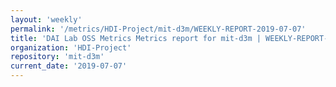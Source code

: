```yaml
---
layout: 'weekly'
permalink: '/metrics/HDI-Project/mit-d3m/WEEKLY-REPORT-2019-07-07'
title: 'DAI Lab OSS Metrics Metrics report for mit-d3m | WEEKLY-REPORT-2019-07-07'
organization: 'HDI-Project'
repository: 'mit-d3m'
current_date: '2019-07-07'
---
```

